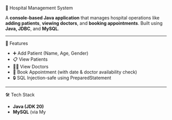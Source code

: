 
 🏥 Hospital Management System

A **console-based Java application** that manages hospital operations like **adding patients**, **viewing doctors**, and **booking appointments**. Built using **Java, JDBC**, and **MySQL**.

---

 🚀 Features

- ➕ Add Patient (Name, Age, Gender)
- 📋 View Patients
- 👨‍⚕️ View Doctors
- 📅 Book Appointment (with date & doctor availability check)
- 🔒 SQL Injection-safe using PreparedStatement

---

 🛠️ Tech Stack

- **Java (JDK 20)**
- **MySQL** (via My
